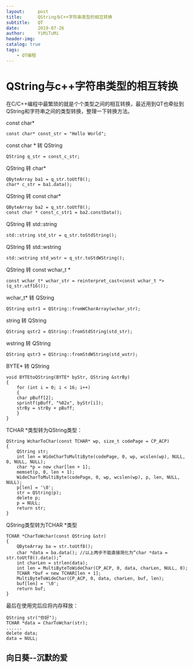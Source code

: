 ```yaml
---
layout:     post
title:      QString与C++字符串类型的相互转换
subtitle:   QT
date:       2019-07-26
author:     YiMiTuMi
header-img: 
catalog: true
tags:
    - QT编程
---
```

# QString与c++字符串类型的相互转换

在C/C++编程中最繁琐的就是个个类型之间的相互转换，最近用到QT也牵扯到QString和字符串之间的类型转换，整理一下转换方法。

const char*

	const char* const_str = "Hello World";

const char * 转 QString

	QString q_str = const_c_str;   

QString 转 char*

	QByteArray ba1 = q_str.toUtf8();
	char* c_str = ba1.data();

QString 转 const char*

	QByteArray ba2 = q_str.toUtf8();
	const char * const_c_str1 = ba2.constData();

QString 转 std::string

	std::string std_str = q_str.toStdString();

QString 转 std::wstring

	std::wstring std_wstr = q_str.toStdWString();

QString 转 const wchar_t *

	const wchar_t* wchar_str = reinterpret_cast<const wchar_t *>(q_str.utf16());

wchar_t* 转 QString

	QString qstr1 = QString::fromWCharArray(wchar_str);

string 转 QString

	QString qstr2 = QString::fromStdString(std_str);

wstring 转 QString

	QString qstr3 = QString::fromStdWString(std_wstr);
	
BYTE* 转 QString

	void BYTEtoQString(BYTE* byStr, QString &strBy)
	{
	    for (int i = 0; i < 16; i++)
	    {
		char pBuff[2];
		sprintf(pBuff, "%02x", byStr[i]);
		strBy = strBy + pBuff;
	    }
	}
	
TCHAR *类型转为QString类型：

	QString WcharToChar(const TCHAR* wp, size_t codePage = CP_ACP)
	{
		QString str;
		int len = WideCharToMultiByte(codePage, 0, wp, wcslen(wp), NULL, 0, NULL, NULL);
		char *p = new char[len + 1];
		memset(p, 0, len + 1);
		WideCharToMultiByte(codePage, 0, wp, wcslen(wp), p, len, NULL, NULL);
		p[len] = '\0';
		str = QString(p);
		delete p;
		p = NULL;
		return str;
	}
	
QString类型转为TCHAR *类型

	TCHAR *CharToWchar(const QString &str)
	{
		QByteArray ba = str.toUtf8();
		char *data = ba.data(); //以上两步不能直接简化为“char *data = str.toUtf8().data();”
		int charLen = strlen(data);
		int len = MultiByteToWideChar(CP_ACP, 0, data, charLen, NULL, 0);
		TCHAR *buf = new TCHAR[len + 1];
		MultiByteToWideChar(CP_ACP, 0, data, charLen, buf, len);
		buf[len] = '\0';
		return buf;
	}

最后在使用完后应将内存释放：

	QString str("你好");
	TCHAR *data = CharToWchar(str);
	......
	delete data;
	data = NULL;


## 向日葵--沉默的爱
